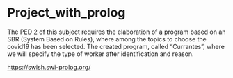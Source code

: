 # Project_with_prolog
The PED 2 of this subject requires the elaboration of a program based on an SBR (System Based on Rules), where among the topics to choose the covid19 has been selected. The created program, called “Currantes”, where we will specify the type of worker after identification and reason.


https://swish.swi-prolog.org/
